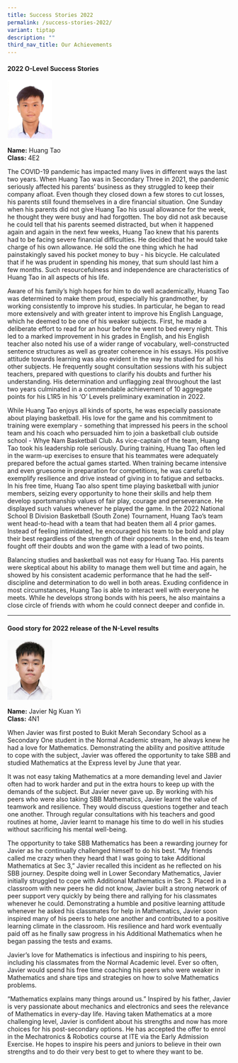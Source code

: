 ```yaml
---
title: Success Stories 2022
permalink: /success-stories-2022/
variant: tiptap
description: ""
third_nav_title: Our Achievements
---
```

<h4><strong>2022 O-Level Success Stories</strong></h4>
<p></p>
<div class="isomer-image-wrapper">
<img style="width: 20%;" height="auto" width="100%" alt="" src="/images/HUANG_TAO.jpg">
</div>
<p><strong>Name:</strong> Huang Tao
<br><strong>Class:</strong> 4E2</p>
<p>The COVID-19 pandemic has impacted many lives in different ways the last
two years. When Huang Tao was in Secondary Three in 2021, the pandemic
seriously affected his parents’ business as they struggled to keep their
company afloat. Even though they closed down a few stores to cut losses,
his parents still found themselves in a dire financial situation. One Sunday
when his parents did not give Huang Tao his usual allowance for the week,
he thought they were busy and had forgotten. The boy did not ask because
he could tell that his parents seemed distracted, but when it happened
again and again in the next few weeks, Huang Tao knew that his parents
had to be facing severe financial difficulties. He decided that he would
take charge of his own allowance. He sold the one thing which he had painstakingly
saved his pocket money to buy - his bicycle. He calculated that if he was
prudent in spending his money, that sum should last him a few months. Such
resourcefulness and independence are characteristics of Huang Tao in all
aspects of his life.</p>
<p>Aware of his family’s high hopes for him to do well academically, Huang
Tao was determined to make them proud, especially his grandmother, by working
consistently to improve his studies. In particular, he began to read more
extensively and with greater intent to improve his English Language, which
he deemed to be one of his weaker subjects. First, he made a deliberate
effort to read for an hour before he went to bed every night. This led
to a marked improvement in his grades in English, and his English teacher
also noted his use of a wider range of vocabulary, well-constructed sentence
structures as well as greater coherence in his essays. His positive attitude
towards learning was also evident in the way he studied for all his other
subjects. He frequently sought consultation sessions with his subject teachers,
prepared with questions to clarify his doubts and further his understanding.
His determination and unflagging zeal throughout the last two years culminated
in a commendable achievement of 10 aggregate points for his L1R5 in his
‘O’ Levels preliminary examination in 2022.</p>
<p>While Huang Tao enjoys all kinds of sports, he was especially passionate
about playing basketball. His love for the game and his commitment to training
were exemplary - something that impressed his peers in the school team
and his coach who persuaded him to join a basketball club outside school
- Whye Nam Basketball Club. As vice-captain of the team, Huang Tao took
his leadership role seriously. During training, Huang Tao often led in
the warm-up exercises to ensure that his teammates were adequately prepared
before the actual games started. When training became intensive and even
gruesome in preparation for competitions, he was careful to exemplify resilience
and drive instead of giving in to fatigue and setbacks. In his free time,
Huang Tao also spent time playing basketball with junior members, seizing
every opportunity to hone their skills and help them develop sportsmanship
values of fair play, courage and perseverance. He displayed such values
whenever he played the game. In the 2022 National School B Division Basketball
(South Zone) Tournament, Huang Tao’s team went head-to-head with a team
that had beaten them all 4 prior games. Instead of feeling intimidated,
he encouraged his team to be bold and play their best regardless of the
strength of their opponents. In the end, his team fought off their doubts
and won the game with a lead of two points.</p>
<p>Balancing studies and basketball was not easy for Huang Tao. His parents
were skeptical about his ability to manage them well but time and again,
he showed by his consistent academic performance that he had the self-discipline
and determination to do well in both areas. Exuding confidence in most
circumstances, Huang Tao is able to interact well with everyone he meets.
While he develops strong bonds with his peers, he also maintains a close
circle of friends with whom he could connect deeper and confide in.</p>
<hr>
<h4><strong>Good story for 2022 release of the N-Level results</strong></h4>
<div class="isomer-image-wrapper">
<img style="width: 20%;" height="auto" width="100%" alt="" src="/images/JAVIER_NG_KUAN_YI.jpg">
</div>
<p><strong>Name:</strong> Javier Ng Kuan Yi
<br><strong>Class:</strong> 4N1</p>
<p>When Javier was first posted to Bukit Merah Secondary School as a Secondary
One student in the Normal Academic stream, he always knew he had a love
for Mathematics. Demonstrating the ability and positive attitude to cope
with the subject, Javier was offered the opportunity to take SBB and studied
Mathematics at the Express level by June that year.</p>
<p>It was not easy taking Mathematics at a more demanding level and Javier
often had to work harder and put in the extra hours to keep up with the
demands of the subject. But Javier never gave up. By working with his peers
who were also taking SBB Mathematics, Javier learnt the value of teamwork
and resilience. They would discuss questions together and teach one another.
Through regular consultations with his teachers and good routines at home,
Javier learnt to manage his time to do well in his studies without sacrificing
his mental well-being.</p>
<p>The opportunity to take SBB Mathematics has been a rewarding journey for
Javier as he continually challenged himself to do his best. “My friends
called me crazy when they heard that I was going to take Additional Mathematics
at Sec 3,” Javier recalled this incident as he reflected on his SBB journey.
Despite doing well in Lower Secondary Mathematics, Javier initially struggled
to cope with Additional Mathematics in Sec 3. Placed in a classroom with
new peers he did not know, Javier built a strong network of peer support
very quickly by being there and rallying for his classmates whenever he
could. Demonstrating a humble and positive learning attitude whenever he
asked his classmates for help in Mathematics, Javier soon inspired many
of his peers to help one another and contributed to a positive learning
climate in the classroom. His resilience and hard work eventually paid
off as he finally saw progress in his Additional Mathematics when he began
passing the tests and exams.</p>
<p>Javier’s love for Mathematics is infectious and inspiring to his peers,
including his classmates from the Normal Academic level. Ever so often,
Javier would spend his free time coaching his peers who were weaker in
Mathematics and share tips and strategies on how to solve Mathematics problems.</p>
<p>“Mathematics explains many things around us.” Inspired by his father,
Javier is very passionate about mechanics and electronics and sees the
relevance of Mathematics in every-day life. Having taken Mathematics at
a more challenging level, Javier is confident about his strengths and now
has more choices for his post-secondary options. He has accepted the offer
to enrol in the Mechatronics &amp; Robotics course at ITE via the Early
Admission Exercise. He hopes to inspire his peers and juniors to believe
in their own strengths and to do their very best to get to where they want
to be.</p>
<p></p>
<p></p>
<p></p>
<p></p>
<p></p>
<p></p>
<p></p>
<p></p>
<p></p>